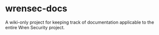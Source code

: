 # wrensec-docs
A wiki-only project for keeping track of documentation applicable to the entire Wren Security project.
